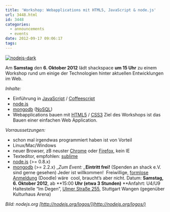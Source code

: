 ```yaml
---
title: 'Workshop: Webapplications mit HTML5, JavaScript & node.js'
url: 3448.html
id: 3448
categories:
  - announcements
  - events
date: 2012-09-17 09:06:17
tags:
---
```


[![](https://blog.shackspace.de/wp-content/uploads/2012/09/nodejs-dark.png "nodejs-dark")](https://blog.shackspace.de/wp-content/uploads/2012/09/nodejs-dark.png)

Am **Samstag** den **6\. Oktober 2012** lädt shackspace **um 15 Uhr** zu einem Workshop rund um einige der Technologien hinter aktuellen Entwicklungen im Web.

_Inhalte:_

*   Einführung in [JavaScript](http://de.wikipedia.org/wiki/Javascript) / [Coffeescript](http://de.wikipedia.org/wiki/CoffeeScript)
*   [node.js](http://de.wikipedia.org/wiki/Node.js)
*   [mongodb](http://de.wikipedia.org/wiki/MongoDB) ([NoSQL](http://de.wikipedia.org/wiki/NoSQL))
*   Webapplications bauen mit [HTML5](http://de.wikipedia.org/wiki/HTML5) / [CSS3](http://de.wikipedia.org/wiki/Cascading_Style_Sheets)
Ziel des Workshops ist das Bauen einer einfachen Web Application.

_Vorraussetzungen:_

*   schon mal irgendwas programmiert haben ist von Vorteil
*   Linux/Mac/Windows
*   neuer Browser, zB neuster [Chrome](http://google.com/chrome) oder [Firefox](http://www.mozilla.org/firefox/new/), kein IE
*   Texteditor, empfohlen: [sublime](http://www.sublimetext.com/)
*   [node.js](http://nodejs.org/) (&gt;= 0.8.x)
*   [mongodb](http://www.mongodb.org/) (&gt;= 2.2.x)
_<em>Zum Event:
_</em>**Eintritt frei!** (Spenden an shack e.V. sind gerne gesehen) Jeder ist willkommen!  Freiwillige, [formlose Anmeldung](http://doodle.com/b8uxq8ps2ih8vuau) (Doodle) wäre  cool, braucht’s aber nicht.
Datum: **Samstag, 6\. Oktober 2012**, ab **15:00 ****Uhr** (etwa 3 Stunden)**
**Anfahrt: U4/U9 Haltestelle “Im Degen”, [Ulmer Straße 255](https://blog.shackspace.de/?page_id=713), Stuttgart Wangen (gegenüber Kulturhaus Arena)

_Bild: nodejs.org [http://nodejs.org/logos/](http://nodejs.org/logos/)_